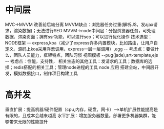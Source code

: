 # 中间层
MVC->MVVM 改善前后端分离
MVVM缺点：浏览器任务过重(解析JS，发ajax请求，渲染数据)；无法进行SEO
MVVM->node中间层：分担浏览器任务，可处理数据，渲染页面；拥有ssr功能，可以进行seo；可以进行优化操作
技术选型：
NODE框架
-- express,koa（减少了express许多内置模块，比如路由，让用户自定义，源码上koa采用洋葱调用，express一层一层调用）,egg
-- 考虑点：要做什么，团队人员能力，框架特点，团队习惯
视图模板
--pug(jade),art-template,ejs
-- 考虑点：性能，支持性，
相关生态的其他工具：发请求的工具；数据库的选择；redis搭配的相关工具；管理node进程的工具
node 应用
搭建全站，中间层开发，模拟数据接口，制作项目构建工具

# 高并发
垂直扩展：提高机器/硬件配置（cpu,内存，硬盘，网卡）-->单机扩展性能提高是有限的，且成本会越来越高
水平扩展：增加服务器数量，部署更多机器集群，能够带来无限的性能提升